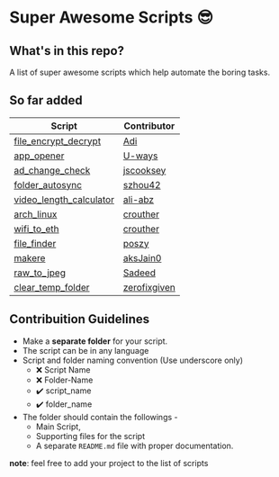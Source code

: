 # Super Awesome Scripts 😎


## What's in this repo?
A list of super awesome scripts which help automate the boring tasks.

## So far added
| Script | Contributor|
|--|--|
|[file_encrypt_decrypt](https://github.com/adityaarakeri/super-scripts/tree/master/file_encrypt_decrypt) | [Adi](https://github.com/adityaarakeri) |
|[app_opener](https://github.com/adityaarakeri/super-scripts/tree/master/app_opener) | [U-ways](https://github.com/U-ways) |
| [ad_change_check](https://github.com/adityaarakeri/super-scripts/tree/master/ad_change_check) | [jscooksey](https://github.com/jscooksey)
| [folder_autosync](https://github.com/adityaarakeri/super-scripts/tree/master/folder_autosync) | [szhou42](https://github.com/szhou42)
|[video_length_calculator](https://github.com/adityaarakeri/super-scripts/tree/master/video_length_calculator) | [ali-abz](https://github.com/ali-abz) |
| [arch_linux](https://github.com/adityaarakeri/super-scripts/tree/master/arch_linux) | [crouther](https://github.com/crouther)
| [wifi_to_eth](https://github.com/adityaarakeri/super-scripts/tree/master/wifi_to_eth) | [crouther](https://github.com/crouther)
|[file_finder](https://github.com/adityaarakeri/super-scripts/tree/master/file_finder) | [poszy](https://github.com/poszy) |
| [makere](https://github.com/adityaarakeri/super-scripts/tree/master/makere) | [aksJain0](https://github.com/aksJain0)
|[raw_to_jpeg](https://github.com/adityaarakeri/super-scripts/tree/master/raw_to_jpeg) | [Sadeed](https://github.com/Sadeed)
|[clear_temp_folder](https://github.com/adityaarakeri/super-scripts/tree/master/clear_temp_folder) | [zerofixgiven](https://github.com/zerofixgiven)

## Contribuition Guidelines
- Make a **separate folder** for your script.
- The script can be in any language
- Script and folder naming convention (Use underscore only) 
	- :x: Script Name
	- :x: Folder-Name
	- :heavy_check_mark: script_name
	- :heavy_check_mark: folder_name
- The folder should contain the followings -
	- Main Script, 
	- Supporting files for the script
	- A separate `README.md` file with proper documentation.

**note**: feel free to add your project to the list of scripts
